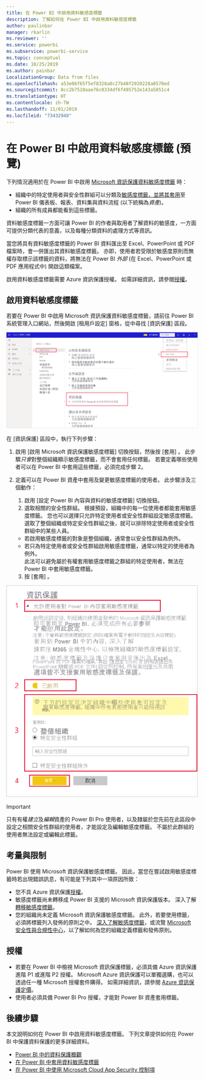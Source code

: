 ```yaml
---
title: 在 Power BI 中啟用資料敏感度標籤
description: 了解如何在 Power BI 中啟用資料敏感度標籤
author: paulinbar
manager: rkarlin
ms.reviewer: ''
ms.service: powerbi
ms.subservice: powerbi-service
ms.topic: conceptual
ms.date: 10/25/2019
ms.author: painbar
LocalizationGroup: Data from files
ms.openlocfilehash: a53e06f65f5ef8328a0c27b48f2020228a0570ed
ms.sourcegitcommit: 8cc2b7510aae76c0334df6f495752e143a5851c4
ms.translationtype: HT
ms.contentlocale: zh-TW
ms.lasthandoff: 11/01/2019
ms.locfileid: "73432948"
---
```

# <a name="enable-data-sensitivity-labels-in-power-bi-preview"></a>在 Power BI 中啟用資料敏感度標籤 (預覽)

下列情況適用於在 Power BI 中啟用 [Microsoft 資訊保護資料敏感度標籤](https://docs.microsoft.com/microsoft-365/compliance/sensitivity-labels) 時：

* 組織中的特定使用者與安全性群組可以分類及[敏感度標籤，並將其套用](../designer/service-security-apply-data-sensitivity-labels.md)至 Power BI 儀表板、報表、資料集與資料流程 (以下統稱為*資產*)。
* 組織的所有成員都能看到這些標籤。

資料敏感度標籤一方面可讓 Power BI 的作者與取用者了解資料的敏感度，一方面可提供分類代表的意義，以及每種分類資料的處理方式等資訊。

當您將具有資料敏感度標籤的 Power BI 資料匯出至 Excel、PowerPoint 或 PDF 檔案時，會一併匯出其資料敏感度標籤。 亦即，使用者若受限於敏感度原則而無權存取標示該標籤的資料，將無法在 Power BI *外部* (在 Excel、PowerPoint 或 PDF 應用程式中) 開啟這類檔案。

啟用資料敏感度標籤需要 Azure 資訊保護授權。 如需詳細資訊，請參閱[授權](#licensing)。

## <a name="enable-data-sensitivity-labels"></a>啟用資料敏感度標籤

若要在 Power BI 中啟用 Microsoft 資訊保護資料敏感度標籤，請前往 Power BI 系統管理入口網站，然後開啟 [租用戶設定] 窗格，從中尋找 [資訊保護] 區段。

![尋找 [資訊保護] 區段](media/service-security-enable-data-sensitivity-labels/enable-data-sensitivity-labels-01.png)

在 [資訊保護]  區段中，執行下列步驟：
1.  啟用 [啟用 Microsoft 資訊保護敏感度標籤]  切換按鈕，然後按 [套用]  。 此步驟*只會*對整個組織顯示敏感度標籤，而不會套用任何標籤。 若要定義哪些使用者可以在 Power BI 中套用這些標籤，必須完成步驟 2。
2.  定義可以在 Power BI 資產中套用及變更敏感度標籤的使用者。 此步驟涉及三個動作：
    1.  啟用 [設定 Power BI 內容與資料的敏感度標籤]  切換按鈕。
    2.  選取相關的安全性群組。 根據預設，組織中的每一位使用者都能套用敏感度標籤。 您也可以選擇只允許特定使用者或安全性群組設定敏感度標籤。 選取了整個組織或特定安全性群組之後，就可以排除特定使用者或安全性群組中的某些人員。
    * 若啟用敏感度標籤的對象是整個組織，通常會以安全性群組為例外。
    * 若只為特定使用者或安全性群組啟用敏感度標籤，通常以特定的使用者為例外。  
    此法可以避免屬於有權套用敏感度標籤之群組的特定使用者，無法在 Power BI 中套用敏感度標籤。
    
    3. 按 [套用]  。

![啟用敏感度標籤](media/service-security-enable-data-sensitivity-labels/enable-data-sensitivity-labels-02.png)

> [!IMPORTANT]
> 只有有權*建立*及*編輯*資產的 Power BI Pro 使用者，以及隸屬於您先前在此區段中設定之相關安全性群組的使用者，才能設定及編輯敏感度標籤。 不屬於此群組的使用者無法設定或編輯此標籤。 


## <a name="considerations-and-limitations"></a>考量與限制

Power BI 使用 Microsoft 資訊保護敏感度標籤。 因此，當您在嘗試啟用敏感度標籤時若出現錯誤訊息，有可能是下列其中一項原因所致：

* 您不具 Azure 資訊保護[授權](#licensing)。
* 敏感度標籤尚未轉移成 Power BI 支援的 Microsoft 資訊保護版本。 深入了解[轉移敏感度標籤](https://docs.microsoft.com/azure/information-protection/configure-policy-migrate-labels)。
* 您的組織尚未定義 Microsoft 資訊保護敏感度標籤。 此外，若要使用標籤，必須將標籤列入發佈的原則之中。 [深入了解敏感度標籤](https://docs.microsoft.com/Office365/SecurityCompliance/sensitivity-labels)，或流覽 [Microsoft 安全性與合規性中心](https://sip.protection.office.com/sensitivity?flight=EnableMIPLabels)，以了解如何為您的組織定義標籤和發佈原則。

## <a name="licensing"></a>授權

* 若要在 Power BI 中檢視 Microsoft 資訊保護標籤，必須具備 Azure 資訊保護進階 P1 或進階 P2 授權。 Microsoft Azure 資訊保護可以單獨選購，也可以透過任一種 Microsoft 授權套件購得。 如需詳細資訊，請參閱 [Azure 資訊保護定價](https://azure.microsoft.com/pricing/details/information-protection/)。
* 使用者必須具備 Power BI Pro 授權，才能對 Power BI 資產套用標籤。


## <a name="next-steps"></a>後續步驟

本文說明如何在 Power BI 中啟用資料敏感度標籤。 下列文章提供如何在 Power BI 中保護資料保護的更多詳細資料。 

* [Power BI 中的資料保護概觀](service-security-data-protection-overview.md)
* [在 Power BI 中套用資料敏感度標籤](../designer/service-security-apply-data-sensitivity-labels.md)
* [在 Power BI 中使用 Microsoft Cloud App Security 控制項](service-security-using-microsoft-cloud-app-security-controls.md)